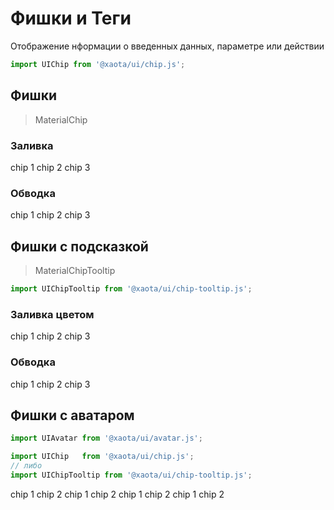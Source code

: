 # Фишки и Теги
Отображение нформации о введенных данных, параметре или действии

```javascript
import UIChip from '@xaota/ui/chip.js';
```
## Фишки
> MaterialChip

### Заливка
<ui-html>
  <ui-chip>chip 1</ui-chip>
  <ui-chip action="clear">chip 2</ui-chip>
  <ui-chip action="create">chip 3</ui-chip>
</ui-html>

### Обводка
<ui-html>
  <ui-chip outline>chip 1</ui-chip>
  <ui-chip outline action="clear">chip 2</ui-chip>
  <ui-chip outline action="create">chip 3</ui-chip>
</ui-html>

## Фишки с подсказкой
> MaterialChipTooltip

```javascript
import UIChipTooltip from '@xaota/ui/chip-tooltip.js';
```

### Заливка цветом
<ui-html>
  <ui-chip-tooltip content="подсказка">chip 1</ui-chip-tooltip>
  <ui-chip-tooltip action="clear" content="подсказка" action="clear">chip 2</ui-chip-tooltip>
  <ui-chip-tooltip action="create" content="подсказка" action="create">chip 3</ui-chip-tooltip>
</ui-html>

### Обводка
<ui-html>
  <ui-chip-tooltip outline content="подсказка">chip 1</ui-chip-tooltip>
  <ui-chip-tooltip outline action="clear" content="подсказка" action="clear">chip 2</ui-chip-tooltip>
  <ui-chip-tooltip outline action="create" content="подсказка" action="create">chip 3</ui-chip-tooltip>
</ui-html>

## Фишки с аватаром

```javascript
import UIAvatar from '@xaota/ui/avatar.js';

import UIChip   from '@xaota/ui/chip.js';
// либо
import UIChipTooltip from '@xaota/ui/chip-tooltip.js';
```

<ui-html>
  <ui-chip>chip 1</ui-chip>
  <ui-chip action="clear">
    <ui-avatar src="./content/avatar/avatar-10.jpg" slot="avatar"></ui-avatar>
    chip 2
  </ui-chip>
  <ui-chip outline>
    <ui-avatar src="./content/avatar/avatar-11.jpg" slot="avatar"></ui-avatar>
    chip 1
  </ui-chip>
  <ui-chip outline action="clear">
    <ui-avatar src="./content/avatar/avatar-12.jpg" slot="avatar"></ui-avatar>
    chip 2
  </ui-chip>
</ui-html>

<ui-html>
  <ui-chip-tooltip content="подсказка">chip 1</ui-chip-tooltip>
  <ui-chip-tooltip content="подсказка" action="clear">
    <ui-avatar src="./content/avatar/avatar-14.jpg" slot="avatar"></ui-avatar>
    chip 2
  </ui-chip-tooltip>
  <ui-chip-tooltip content="подсказка" outline>
    <ui-avatar src="./content/avatar/avatar-15.jpg" slot="avatar"></ui-avatar>
    chip 1
  </ui-chip-tooltip>
  <ui-chip-tooltip content="подсказка" outline action="clear">
    <ui-avatar src="./content/avatar/avatar-16.jpg" slot="avatar"></ui-avatar>
    chip 2
  </ui-chip-tooltip>
</ui-html>
